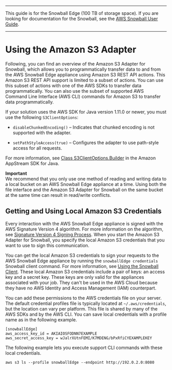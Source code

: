 --------

This guide is for the Snowball Edge \(100 TB of storage space\)\. If you are looking for documentation for the Snowball, see the [AWS Snowball User Guide](http://docs.aws.amazon.com/snowball/latest/ug/whatissnowball.html)\.

--------

# Using the Amazon S3 Adapter<a name="using-adapter"></a>

Following, you can find an overview of the Amazon S3 Adapter for Snowball, which allows you to programmatically transfer data to and from the AWS Snowball Edge appliance using Amazon S3 REST API actions\. This Amazon S3 REST API support is limited to a subset of actions\. You can use this subset of actions with one of the AWS SDKs to transfer data programmatically\. You can also use the subset of supported AWS Command Line Interface \(AWS CLI\) commands for Amazon S3 to transfer data programmatically\.

If your solution uses the AWS SDK for Java version 1\.11\.0 or newer, you must use the following `S3ClientOptions`:

+ `disableChunkedEncoding()` – Indicates that chunked encoding is not supported with the adapter\.

+ `setPathStyleAccess(true)` – Configures the adapter to use path\-style access for all requests\.

For more information, see [Class S3ClientOptions\.Builder](http://docs.aws.amazon.com/AWSJavaSDK/latest/javadoc/com/amazonaws/services/s3/S3ClientOptions.Builder.html) in the Amazon AppStream SDK for Java\.

**Important**  
We recommend that you only use one method of reading and writing data to a local bucket on an AWS Snowball Edge appliance at a time\. Using both the file interface and the Amazon S3 Adapter for Snowball on the same bucket at the same time can result in read/write conflicts\.

## Getting and Using Local Amazon S3 Credentials<a name="adapter-credentials"></a>

Every interaction with the AWS Snowball Edge appliance is signed with the AWS Signature Version 4 algorithm\. For more information on the algorithm, see [Signature Version 4 Signing Process](http://docs.aws.amazon.com/general/latest/gr/signature-version-4.html)\. When you start the Amazon S3 Adapter for Snowball, you specify the local Amazon S3 credentials that you want to use to sign this communication\.

You can get the local Amazon S3 credentials to sign your requests to the AWS Snowball Edge appliance by running the `snowballEdge credentials` Snowball client command\. For more information, see [Using the Snowball Client](using-client.md)\. These local Amazon S3 credentials include a pair of keys: an access key and a secret key\. These keys are only valid for the appliances associated with your job\. They can't be used in the AWS Cloud because they have no AWS Identity and Access Management \(IAM\) counterpart\.

You can add these permissions to the AWS credentials file on your server\. The default credential profiles file is typically located at `~/.aws/credentials`, but the location can vary per platform\. This file is shared by many of the AWS SDKs and by the AWS CLI\. You can save local credentials with a profile name as in the following example\.

```
[snowballEdge]
aws_access_key_id = AKIAIOSFODNN7EXAMPLE
aws_secret_access_key = wJalrXUtnFEMI/K7MDENG/bPxRfiCYEXAMPLEKEY
```

The following example lets you execute support CLI commands with these local credentials\.

```
aws s3 ls --profile snowballEdge --endpoint http://192.0.2.0:8080
```
